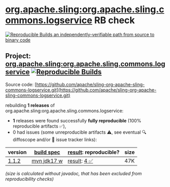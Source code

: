 [org.apache.sling:org.apache.sling.commons.logservice](https://central.sonatype.com/artifact/org.apache.sling/org.apache.sling.commons.logservice/versions) RB check
=======

[![Reproducible Builds](https://reproducible-builds.org/images/logos/rb.svg) an independently-verifiable path from source to binary code](https://reproducible-builds.org/)

## Project: [org.apache.sling:org.apache.sling.commons.logservice](https://central.sonatype.com/artifact/org.apache.sling/org.apache.sling.commons.logservice/versions) [![Reproducible Builds](https://img.shields.io/endpoint?url=https://raw.githubusercontent.com/jvm-repo-rebuild/reproducible-central/master/content/org/apache/sling/org.apache.sling.commons.logservice/badge.json)](https://github.com/jvm-repo-rebuild/reproducible-central/blob/master/content/org/apache/sling/org.apache.sling.commons.logservice/README.md)

Source code: [https://github.com/apache/sling-org-apache-sling-commons-logservice.git](https://github.com/apache/sling-org-apache-sling-commons-logservice.git)

rebuilding **1 releases** of org.apache.sling:org.apache.sling.commons.logservice:
- **1** releases were found successfully **fully reproducible** (100% reproducible artifacts :white_check_mark:),
- 0 had issues (some unreproducible artifacts :warning:, see eventual :mag: diffoscope and/or :memo: issue tracker links):

| version | [build spec](/BUILDSPEC.md) | [result](https://reproducible-builds.org/docs/jvm/): reproducible? | size |
| -- | --------- | ------ | -- |
| [1.1.2](https://central.sonatype.com/artifact/org.apache.sling/org.apache.sling.commons.logservice/1.1.2/pom) | [mvn jdk17 w](org.apache.sling.commons.logservice-1.1.2.buildspec) | [result](org.apache.sling.commons.logservice-1.1.2.buildinfo): [4 :white_check_mark: ](org.apache.sling.commons.logservice-1.1.2.buildcompare) | 47K |

<i>(size is calculated without javadoc, that has been excluded from reproducibility checks)</i>

